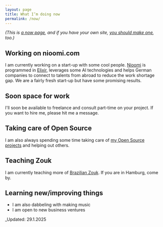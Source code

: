 ```yaml
---
layout: page
title: What I’m doing now
permalink: /now/
---
```


_(This is [a now page](https://nownownow.com/about), and if you have your own site, [you should make one](https://nownownow.com/about), too.)_

## Working on nioomi.com

I am currently working on a start-up with some cool people. [Nioomi](https://nioomi.com) is programmed in [Elixir](https://elixir-lang.org/), leverages some AI technologies and helps German companies to connect to talents from abroad to reduce the work shortage gap. We are a fairly fresh start-up but have some promising results.

## Soon space for work

I'll soon be available to freelance and consult part-time on your project. If you want to hire me, please hit me a message.

## Taking care of Open Source

I am also always spending some time taking care of [my Open Source projects](https://github.com/Calamari) and helping out others.

## Teaching Zouk

I am currently teaching more of [Brazilian Zouk](https://zoukhh.de). If you are in Hamburg, come by.

## Learning new/improving things

- I am also dabbeling with making music
- I am open to new business ventures

_Updated: 29.1.2025
